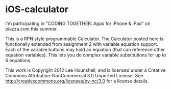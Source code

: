 iOS-calculator
==============

I'm participating in "CODING TOGETHER: Apps for iPhone & iPad" on
piazza.com this summer.

This is a RPN style programmable Calculator.
The Calculator posted here is functionally extended from assignment 2 with variable equation support.
Each of the variable buttons may hold an equation (that can reference other equation variables).
This lets you do complex variable substitutions for up to 6 equations.

This work is Copyright 2012 Lee Hounshell, and 
is licensed under a Creative Commons Attribution-NonCommercial 3.0 
Unported License. See http://creativecommons.org/licenses/by-nc/3.0 for
a license details.

[image]: http://harlie.com/images/iOS-calculator.png "Stanford CS193P iOS-calculator"

